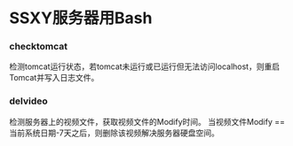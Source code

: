 # SSXY服务器用Bash

### checktomcat

检测tomcat运行状态，若tomcat未运行或已运行但无法访问localhost，则重启Tomcat并写入日志文件。

### delvideo

检测服务器上的视频文件，获取视频文件的Modify时间。
当视频文件Modify == 当前系统日期-7天之后，则删除该视频解决服务器硬盘空间。